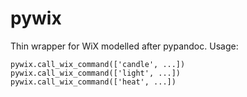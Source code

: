 # pywix

Thin wrapper for WiX modelled after pypandoc. Usage:

    pywix.call_wix_command(['candle', ...])
    pywix.call_wix_command(['light', ...])
    pywix.call_wix_command(['heat', ...])
    
    
